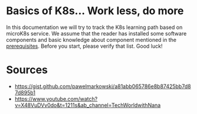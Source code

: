 # Basics of K8s... Work less, do more

In this documentation we will try to track the K8s learning path based on microK8s service. We assume that the reader has installed some software components and basic knowledge about component mentioned in the [prerequisites](/install/prerequisites.md). Before you start, please verify that list. Good luck!

# Sources

* <https://gist.github.com/pawelmarkowski/a81abb065786e8b87425bb7d87d895b1>
* <https://www.youtube.com/watch?v=X48VuDVv0do&t=1211s&ab_channel=TechWorldwithNana>
